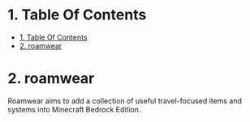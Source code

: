 # 1. Table Of Contents

- [1. Table Of Contents](#1-table-of-contents)
- [2. roamwear](#2-roamwear)

# 2. roamwear
 Roamwear aims to add a collection of useful travel-focused items and systems into Minecraft Bedrock Edition.
